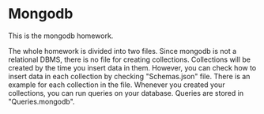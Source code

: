 # Mongodb
This is the mongodb homework.

The whole homework is divided into two files.
Since mongodb is not a relational DBMS, there is no file for creating collections. Collections will be created by the time you insert data in them.
However, you can check how to insert data in each collection by checking "Schemas.json" file. There is an example for each collection in the file.
Whenever you created your collections, you can run queries on your database.
Queries are stored in "Queries.mongodb".
